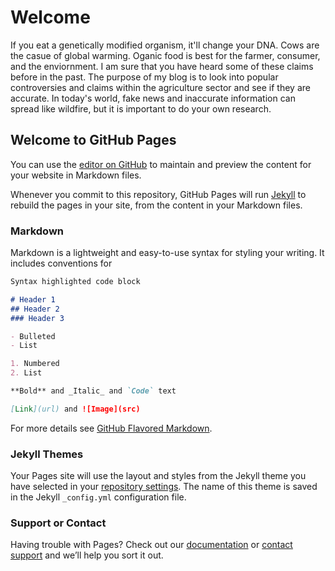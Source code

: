 # **Welcome**
If you eat a genetically modified organism, it'll change your DNA. Cows are the casue of global warming. Oganic food is best for the farmer, consumer, and the enviornment. I am sure that you have heard some of these claims before in the past. The purpose of my blog is to look into popular controversies and claims within the agriculture sector and see if they are accurate. In today's world, fake news and inaccurate information can spread like wildfire, but it is important to do your own research. 


## Welcome to GitHub Pages

You can use the [editor on GitHub](https://github.com/nadiaprinerobson/TechWritingBlog/edit/master/README.md) to maintain and preview the content for your website in Markdown files.

Whenever you commit to this repository, GitHub Pages will run [Jekyll](https://jekyllrb.com/) to rebuild the pages in your site, from the content in your Markdown files.

### Markdown

Markdown is a lightweight and easy-to-use syntax for styling your writing. It includes conventions for

```markdown
Syntax highlighted code block

# Header 1
## Header 2
### Header 3

- Bulleted
- List

1. Numbered
2. List

**Bold** and _Italic_ and `Code` text

[Link](url) and ![Image](src)
```

For more details see [GitHub Flavored Markdown](https://guides.github.com/features/mastering-markdown/).

### Jekyll Themes

Your Pages site will use the layout and styles from the Jekyll theme you have selected in your [repository settings](https://github.com/nadiaprinerobson/TechWritingBlog/settings). The name of this theme is saved in the Jekyll `_config.yml` configuration file.

### Support or Contact

Having trouble with Pages? Check out our [documentation](https://help.github.com/categories/github-pages-basics/) or [contact support](https://github.com/contact) and we’ll help you sort it out.
